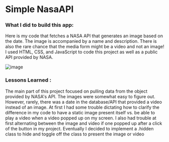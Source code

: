 # Simple NasaAPI

### What I did to build this app:
Here is my code that fetches a NASA API that generates an image based on the date. The image is accompanied by a name and description. There is also the rare chance that the media form might be a video and not an image!
I used HTML, CSS, and JavaScript to code this project as well as a public API provided by NASA.

![image](https://github.com/fjh321/NasaAPI/assets/64885403/dcd6f7b8-6bca-46f2-a55f-53742d2bb6c6)

### Lessons Learned :

The main part of this project focused on pulling data from the object provided by NASA's API. The images were somewhat easy to figure out. However, rarely, there was a date in the database/API that provided a video instead of an image. At first I had some trouble dictating how to clarify the difference in my code to have a static image present itself vs. be able to play a video when a video popped up on my screen. I also had trouble at first alternating between the image and video if one popped up after a click of the button in my project. Eventually I decided to implement a .hidden class to hide and toggle off the class to present the image or video







